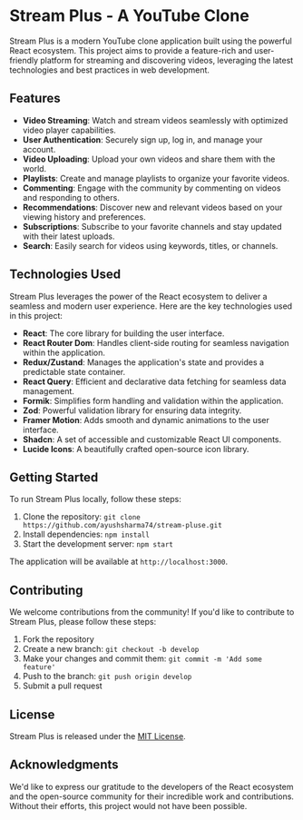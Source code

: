 # Stream Plus - A YouTube Clone

Stream Plus is a modern YouTube clone application built using the powerful React ecosystem. This project aims to provide a feature-rich and user-friendly platform for streaming and discovering videos, leveraging the latest technologies and best practices in web development.

## Features

- **Video Streaming**: Watch and stream videos seamlessly with optimized video player capabilities.
- **User Authentication**: Securely sign up, log in, and manage your account.
- **Video Uploading**: Upload your own videos and share them with the world.
- **Playlists**: Create and manage playlists to organize your favorite videos.
- **Commenting**: Engage with the community by commenting on videos and responding to others.
- **Recommendations**: Discover new and relevant videos based on your viewing history and preferences.
- **Subscriptions**: Subscribe to your favorite channels and stay updated with their latest uploads.
- **Search**: Easily search for videos using keywords, titles, or channels.

## Technologies Used

Stream Plus leverages the power of the React ecosystem to deliver a seamless and modern user experience. Here are the key technologies used in this project:

- **React**: The core library for building the user interface.
- **React Router Dom**: Handles client-side routing for seamless navigation within the application.
- **Redux/Zustand**: Manages the application's state and provides a predictable state container.
- **React Query**: Efficient and declarative data fetching for seamless data management.
- **Formik**: Simplifies form handling and validation within the application.
- **Zod**: Powerful validation library for ensuring data integrity.
- **Framer Motion**: Adds smooth and dynamic animations to the user interface.
- **Shadcn**: A set of accessible and customizable React UI components.
- **Lucide Icons**: A beautifully crafted open-source icon library.

## Getting Started

To run Stream Plus locally, follow these steps:

1. Clone the repository: `git clone https://github.com/ayushsharma74/stream-pluse.git`
2. Install dependencies: `npm install`
3. Start the development server: `npm start`

The application will be available at `http://localhost:3000`.

## Contributing

We welcome contributions from the community! If you'd like to contribute to Stream Plus, please follow these steps:

1. Fork the repository
2. Create a new branch: `git checkout -b develop`
3. Make your changes and commit them: `git commit -m 'Add some feature'`
4. Push to the branch: `git push origin develop`
5. Submit a pull request

## License

Stream Plus is released under the [MIT License](https://opensource.org/licenses/MIT).

## Acknowledgments

We'd like to express our gratitude to the developers of the React ecosystem and the open-source community for their incredible work and contributions. Without their efforts, this project would not have been possible.
